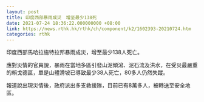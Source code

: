 ```yaml
---
layout: post
title: 印度西部暴雨成災　增至最少138死
date: 2021-07-24 18:36:22.000000000 +08:00
link: https://news.rthk.hk/rthk/ch/component/k2/1602393-20210724.htm
categories: rthk
---
```


印度西部馬哈拉施特拉邦暴雨成災，增至最少138人死亡。

應對災情的官員說，暴雨在當地多區引發山泥傾瀉、泥石流及洪水，在受災最嚴重的賴戈德區，單是山體滑坡已導致最少38人死亡，80多人仍然失蹤。

報道說出現災情後，政府派出多支救援隊，目前已有8萬多人，被轉送至安全地區。
